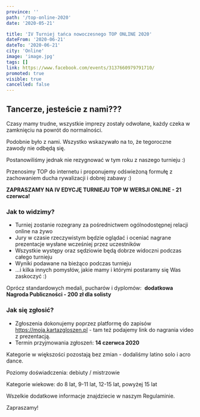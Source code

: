 ```yaml
---
province: ''
path: '/top-online-2020'
date: '2020-05-21'

title: 'IV Turniej tańca nowoczesnego TOP ONLINE 2020'
dateFrom: '2020-06-21'
dateTo: '2020-06-21'
city: 'Online'
image: 'image.jpg'
tags: []
link: https://www.facebook.com/events/3137660979791710/
promoted: true
visible: true
cancelled: false
---
```

## Tancerze, jesteście z nami???
Czasy mamy trudne, wszystkie imprezy zostały odwołane, każdy czeka w zamknięciu na powrót do normalności.

Podobnie było z nami. Wszystko wskazywało na to, że tegoroczne zawody nie odbędą się.

Postanowiliśmy jednak nie rezygnować w tym roku z naszego turnieju :)

Przenosimy TOP do internetu i proponujemy odświeżoną formułę z zachowaniem ducha rywalizacji i dobrej zabawy :)

**ZAPRASZAMY NA IV EDYCJĘ TURNIEJU TOP W WERSJI ONLINE - 21 czerwca!**


### Jak to widzimy?
- Turniej zostanie rozegrany za pośrednictwem ogólnodostępnej relacji online na żywo
- Jury w czasie rzeczywistym będzie oglądać i oceniać nagrane prezentacje wysłane wcześniej przez
 uczestników
- Wszystkie występy oraz sędziowie będą dobrze widoczni podczas całego turnieju
- Wyniki podawane na bieżąco podczas turnieju
- ...i kilka innych pomysłów, jakie mamy i którymi postaramy się Was zaskoczyć :)

Oprócz standardowych medali, pucharów i dyplomów: 
**dodatkowa Nagroda Publiczności - 200 zł dla solisty**

### Jak się zgłosić?
- Zgłoszenia dokonujemy poprzez platformę do zapisów https://moja.kartazgloszen.pl - tam też podajemy link do nagrania video z prezentacją. 
- Termin przyjmowania zgłoszeń: **14 czerwca 2020**

Kategorie w większości pozostają bez zmian - dodaliśmy latino solo i acro dance.

Poziomy doświadczenia: debiuty / mistrzowie

Kategorie wiekowe: do 8 lat, 9-11 lat, 12-15 lat, powyżej 15 lat

Wszelkie dodatkowe informacje znajdziecie w naszym Regulaminie.

Zapraszamy!
